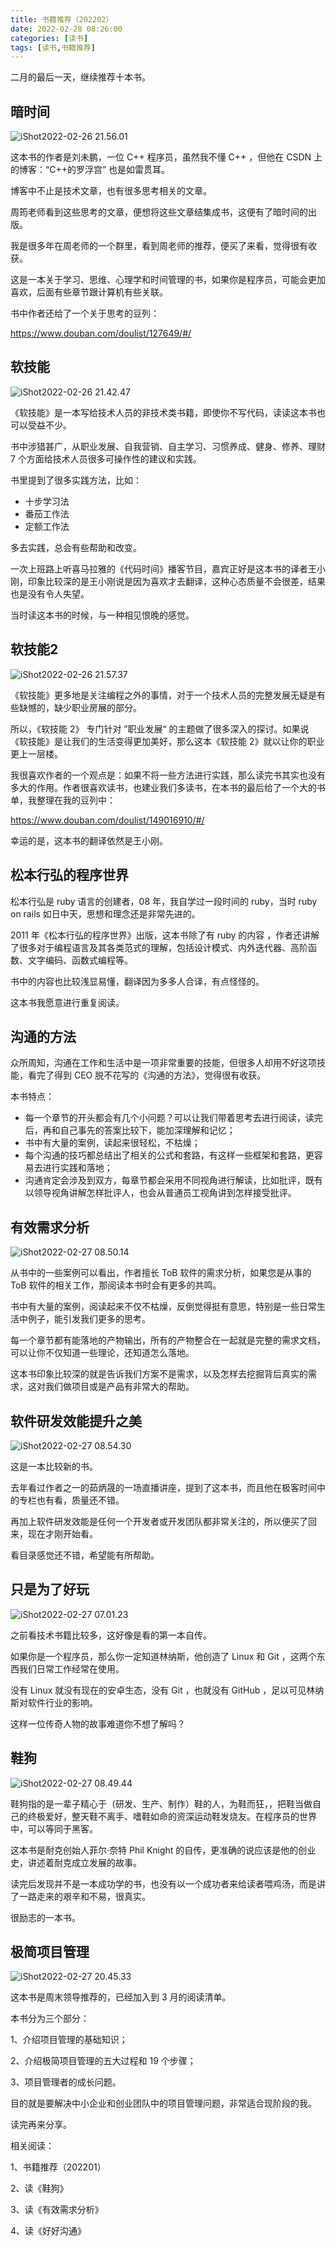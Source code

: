 ```yaml
---
title: 书籍推荐（202202）
date: 2022-02-28 08:26:00
categories: [读书]
tags: [读书,书籍推荐]
---
```


二月的最后一天，继续推荐十本书。

<!--more-->

## 暗时间

![iShot2022-02-26 21.56.01](https://cdn.jsdelivr.net/gh/oec2003/hblog-images/img/202202272050860.jpg)

这本书的作者是刘未鹏，一位 C++ 程序员，虽然我不懂 C++ ，但他在 CSDN 上的博客：“C++的罗浮宫” 也是如雷贯耳。

博客中不止是技术文章，也有很多思考相关的文章。

周筠老师看到这些思考的文章，便想将这些文章结集成书，这便有了暗时间的出版。

我是很多年在周老师的一个群里，看到周老师的推荐，便买了来看，觉得很有收获。

这是一本关于学习、思维、心理学和时间管理的书，如果你是程序员，可能会更加喜欢，后面有些章节跟计算机有些关联。

书中作者还给了一个关于思考的豆列：

https://www.douban.com/doulist/127649/#/

## 软技能

![iShot2022-02-26 21.42.47](https://cdn.jsdelivr.net/gh/oec2003/hblog-images/img/202202272050992.jpg)

《软技能》是一本写给技术人员的非技术类书籍，即使你不写代码，读读这本书也可以受益不少。

书中涉猎甚广，从职业发展、自我营销、自主学习、习惯养成、健身、修养、理财 7 个方面给技术人员很多可操作性的建议和实践。

书里提到了很多实践方法，比如：

* 十步学习法
* 番茄工作法
* 定额工作法

多去实践，总会有些帮助和改变。

一次上班路上听喜马拉雅的《代码时间》播客节目，嘉宾正好是这本书的译者王小刚，印象比较深的是王小刚说是因为喜欢才去翻译，这种心态质量不会很差，结果也是没有令人失望。

当时读这本书的时候，与一种相见恨晚的感觉。

## 软技能2

![iShot2022-02-26 21.57.37](https://cdn.jsdelivr.net/gh/oec2003/hblog-images/img/202202272050872.jpg)

《软技能》更多地是关注编程之外的事情，对于一个技术人员的完整发展无疑是有些缺憾的，缺少职业房展的部分。

所以，《软技能 2》 专门针对 ”职业发展“ 的主题做了很多深入的探讨。如果说《软技能》是让我们的生活变得更加美好，那么这本《软技能 2》就以让你的职业更上一层楼。

我很喜欢作者的一个观点是：如果不将一些方法进行实践，那么读完书其实也没有多大的作用。作者很喜欢读书，也建业我们多读书，在本书的最后给了一个大的书单，我整理在我的豆列中：

https://www.douban.com/doulist/149016910/#/

幸运的是，这本书的翻译依然是王小刚。

## 松本行弘的程序世界

松本行弘是 ruby 语言的创建者，08 年，我自学过一段时间的 ruby，当时 ruby on rails 如日中天，思想和理念还是非常先进的。

2011 年《松本行弘的程序世界》出版，这本书除了有 ruby 的内容 ，作者还讲解了很多对于编程语言及其各类范式的理解，包括设计模式、内外迭代器、高阶函数、文字编码、函数式编程等。

书中的内容也比较浅显易懂，翻译因为多多人合译，有点怪怪的。

这本书我愿意进行重复阅读。

## 沟通的方法

众所周知，沟通在工作和生活中是一项非常重要的技能，但很多人却用不好这项技能，看完了得到 CEO 脱不花写的《沟通的方法》，觉得很有收获。

本书特点：

- 每一个章节的开头都会有几个小问题？可以让我们带着思考去进行阅读，读完后，再和自己事先的答案比较下，能加深理解和记忆；
- 书中有大量的案例，读起来很轻松，不枯燥；
- 每个沟通的技巧都总结出了相关的公式和套路，有这样一些框架和套路，更容易去进行实践和落地；
- 沟通肯定会涉及到双方，每章节都会采用不同视角进行解读，比如批评，既有以领导视角讲解怎样批评人，也会从普通员工视角讲到怎样接受批评。

## 有效需求分析

![iShot2022-02-27 08.50.14](https://cdn.jsdelivr.net/gh/oec2003/hblog-images/img/202202272050996.jpg)

从书中的一些案例可以看出，作者擅长 ToB 软件的需求分析，如果您是从事的 ToB 软件的相关工作，那阅读本书时会有更多的共鸣。

书中有大量的案例，阅读起来不仅不枯燥，反倒觉得挺有意思，特别是一些日常生活中例子，能引发我们更多的思考。

每一个章节都有能落地的产物输出，所有的产物整合在一起就是完整的需求文档，可以让你不仅知道一些理论，还知道怎么落地。

这本书印象比较深的就是告诉我们方案不是需求，以及怎样去挖掘背后真实的需求，这对我们做项目或是产品有非常大的帮助。

## 软件研发效能提升之美

![iShot2022-02-27 08.54.30](https://cdn.jsdelivr.net/gh/oec2003/hblog-images/img/202202272050721.jpg)

这是一本比较新的书。

去年看过作者之一的茹炳晟的一场直播讲座，提到了这本书，而且他在极客时间中的专栏也有看，质量还不错。

再加上软件研发效能是任何一个开发者或开发团队都非常关注的，所以便买了回来，现在才刚开始看。

看目录感觉还不错，希望能有所帮助。



## 只是为了好玩

![iShot2022-02-27 07.01.23](https://cdn.jsdelivr.net/gh/oec2003/hblog-images/img/202202272050200.jpg)

之前看技术书籍比较多，这好像是看的第一本自传。

如果你是一个程序员，那么你一定知道林纳斯，他创造了 Linux 和 Git ，这两个东西我们日常工作经常在使用。

没有 Linux 就没有现在的安卓生态，没有 Git ，也就没有 GitHub ，足以可见林纳斯对软件行业的影响。

这样一位传奇人物的故事难道你不想了解吗？



## 鞋狗

![iShot2022-02-27 08.49.44](https://cdn.jsdelivr.net/gh/oec2003/hblog-images/img/202202272050536.jpg)

鞋狗指的是一辈子精心于（研发、生产、制作）鞋的人，为鞋而狂，，把鞋当做自己的终极爱好，整天鞋不离手、嗜鞋如命的资深运动鞋发烧友。在程序员的世界中，可以等同于黑客。

这本书是耐克创始人菲尔·奈特 Phil Knight 的自传，更准确的说应该是他的创业史，讲述着耐克成立发展的故事。

读完后发现并不是一本成功学的书，也没有以一个成功者来给读者喂鸡汤，而是讲了一路走来的艰辛和不易，很真实。

很励志的一本书。



## 极简项目管理

![iShot2022-02-27 20.45.33](https://cdn.jsdelivr.net/gh/oec2003/hblog-images/img/202202272050213.jpg)

这本书是周末领导推荐的，已经加入到 3 月的阅读清单。

本书分为三个部分：

1、介绍项目管理的基础知识；

2、介绍极简项目管理的五大过程和 19 个步骤；

3、项目管理者的成长问题。

目的就是要解决中小企业和创业团队中的项目管理问题，非常适合现阶段的我。

读完再来分享。



相关阅读：

1、书籍推荐（202201）

2、读《鞋狗》

3、读《有效需求分析》

4、读《好好沟通》
